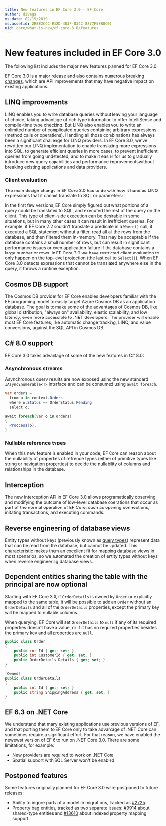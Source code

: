 ```yaml
---
title: New features in EF Core 3.0 - EF Core
author: divega
ms.date: 02/19/2019
ms.assetid: 2EBE2CCC-E52D-483F-834C-8877F5EB0C0C
uid: core/what-is-new/ef-core-3.0/features
---
```


# New features included in EF Core 3.0

The following list includes the major new features planned for EF Core 3.0.

EF Core 3.0 is a major release and also contains numerous [breaking changes](xref:core/what-is-new/ef-core-3.0/breaking-changes), which are API improvements that may have negative impact on existing applications.  

## LINQ improvements 

LINQ enables you to write database queries without leaving your language of choice, taking advantage of rich type information to offer IntelliSense and compile-time type checking.
But LINQ also enables you to write an unlimited number of complicated queries containing arbitrary expressions (method calls or operations).
Handling all those combinations has always been a significant challenge for LINQ providers.
In EF Core 3.0, we've rewritten our LINQ implementation to enable translating more expressions into SQL, to generate efficient queries in more cases, to prevent inefficient queries from going undetected, and to make it easier for us to gradually introduce new query capabilities and performance improvementswithout breaking existing applications and data providers.

### Client evaluation

The main design change in EF Core 3.0 has to do with how it handles LINQ expressions that it cannot translate to SQL or parameters:

In the first few versions, EF Core simply figured out what portions of a query could be translated to SQL, and executed the rest of the query on the client.
This type of client-side execution can be desirable in some situations, but in many other cases it can result in inefficient queries.
For example, if EF Core 2.2 couldn't translate a predicate in a `Where()` call, it executed a SQL statement without a filter, read all all the rows from the database, and then filtered them in-memory.
That may be acceptable if the database contains a small number of rows, but can result in significant performance issues or even application failure if the database contains a large number or rows.
In EF Core 3.0 we have restricted client evaluation to only happen on the top-level projection (the last call to `Select()`).
When EF Core 3.0 detects expressions that cannot be translated anywhere else in the query, it throws a runtime exception.

## Cosmos DB support 

The Cosmos DB provider for EF Core enables developers familiar with the EF programing model to easily target Azure Cosmos DB as an application database.
The goal is to make some of the advantages of Cosmos DB, like global distribution, "always on" availability, elastic scalability, and low latency, even more accessible to .NET developers.
The provider will enable most EF Core features, like automatic change tracking, LINQ, and value conversions, against the SQL API in Cosmos DB.

## C# 8.0 support

EF Core 3.0 takes advantage of some of the new features in C# 8.0:

### Asynchronous streams

Asynchronous query results are now exposed using the new standard `IAsyncEnumerable<T>` interface and can be consumed using `await foreach`.

``` csharp
var orders = 
  from o in context.Orders
  where o.Status == OrderStatus.Pending
  select o;

await foreach(var o in orders)
{
  Proccess(o);
} 
```

### Nullable reference types 

When this new feature is enabled in your code, EF Core can reason about the nullability of properties of refrence types (either of primitive types like string or navigation properties) to decide the nullability of columns and relationships in the database.

## Interception

The new interception API in EF Core 3.0 allows programatically observing and modifying the outcome of low-level database operations that occur as part of the normal operation of EF Core, such as opening connections, initating transactions, and executing commands. 

## Reverse engineering of database views

Entity types without keys (previously known as [query types](xref:core/modeling/query-types)) represent data that can be read from the database, but cannot be updated.
This characteristic makes them an excellent fit for mapping database views in most scenarios, so we automated the creation of entity types without keys when reverse engineering database views.

## Dependent entities sharing the table with the principal are now optional

Starting with EF Core 3.0, if `OrderDetails` is owned by `Order` or explicitly mapped to the same table, it will be possible to add an `Order` without an `OrderDetails` and all of the `OrderDetails` properties, except the primary key will be mapped to nullable columns.

When querying, EF Core will set `OrderDetails` to `null` if any of its required properties doesn't have a value, or if it has no required properties besides the primary key and all properties are `null`.

``` csharp
public class Order
{
    public int Id { get; set; }
    public int CustomerId { get; set; }
    public OrderDetails Details { get; set; }
}

[Owned]
public class OrderDetails
{
    public int Id { get; set; }
    public string ShippingAddress { get; set; }
}
```

## EF 6.3 on .NET Core

We understand that many existing applications use previous versions of EF, and that porting them to EF Core only to take advantage of .NET Core can sometimes require a significant effort.
For that reason, we have enabled the newewst version of EF 6 to run on .NET Core 3.0.
There are some limitations, for example:
- New providers are required to work on .NET Core
- Spatial support with SQL Server won't be enabled

## Postponed features

Some features originally planned for EF Core 3.0 were postponed to future releases: 

- Ability to ingore parts of a model in migrations, tracked as [#2725](https://github.com/aspnet/EntityFrameworkCore/issues/2725).
- Property bag entities, tracked as two separate issues: [#9914](https://github.com/aspnet/EntityFrameworkCore/issues/9914) about shared-type entities and [#13610](https://github.com/aspnet/EntityFrameworkCore/issues/13610) about indexed property mapping support.
